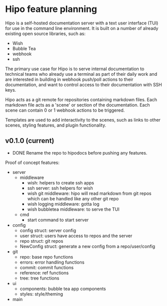 # Hipo feature planning

Hipo is a self-hosted documentation server with a text user interface (TUI) for use in the command line environment. It is built on a number of already existing open source libraries, such as:

- Wish
- Bubble Tea
- webhook
- ssh

The primary use case for Hipo is to serve internal documentation to technical teams who already use a terminal as part of their daily work and are interested in building in webhook push/poll actions to their documentation, and want to control access to their documentation with SSH keys. 

Hipo acts as a git remote for repositories containing markdown files. Each markdown file acts as a 'scene' or section of the documentation. Each scene can contain 0 or 1 webhook actions to be triggered. 

Templates are used to add interactivity to the scenes, such as links to other scenes, styling features, and plugin functionality.

## v0.1.0 (current)

- DONE Rename the repo to hipodocs before pushing any features.

Proof of concept features:

- server
  - middleware
    - wish: helpers to create ssh apps
    - ssh server: ssh helpers for wish
    - wish git middleware: hipo will read markdown from git repos which can be handled like any other git repo
    - wish logging middleware: gotta log
    - wish bubbletea middleware: to serve the TUI
  - cmd
    - start command to start server
- config
  - config struct: server config
  - user struct: users have access to repos and the server
  - repo struct: git repos 
  - NewConfig struct: generate a new config from a repo/user/config 
- git
  - repo: base repo functions
  - errors: error handling functions
  - commit: commit functions
  - reference: ref functions
  - tree: tree functions
- ui
  - components: bubble tea app components
  - styles: style/theming
- main